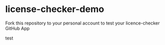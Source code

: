 # license-checker-demo

Fork this repository to your personal account to test your licence-checker GitHub App

test
